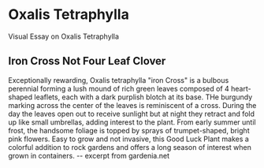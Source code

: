 <param ve-config
	   title="Oxalis Tetraphylla: Wood Sorrel"
	   source-image="https://iiif.wellcomecollection.org/image/V0044120EL/full/960%2C/0/default.jpg"
	   banner="https://upload.wikimedia.org/wikipedia/commons/7/73/Gluecksklee.jpg"
	   eid="Q104699604"
	   about="Q155874"
	   layout="vtl"
	   num-maps="3"
	   num-images="8"
	   num-specimens="0"
	   num-primary-sources="3"
	   author="Benson Chien">


# Oxalis Tetraphylla
Visual Essay on Oxalis Tetraphylla

## Iron Cross Not Four Leaf Clover
Exceptionally rewarding, Oxalis tetraphylla "iron Cross" is a bulbous perennial forming a lush mound of rich green leaves composed of 4 heart-shaped leaflets, each with a dark purplish blotch at its base. THe burgundy marking across the center of the leaves is reminiscent of a cross. During the day the leaves open out to receive sunlight but at night they retract and fold up like small umbrellas, adding interest to the plant. From early summer until frost, the handsome foliage is topped by sprays of trumpet-shaped, bright pink flowers. Easy to grow and not invasive, this Good Luck Plant makes a colorful addition to rock gardens and offers a long season of interest when grown in containers. -- excerpt from gardenia.net
<param ve-image title="oxalis drawing" url="https://github.com/bensonatharvard/oxalis/blob/main/190031_oxalis.jpg?raw=true">
